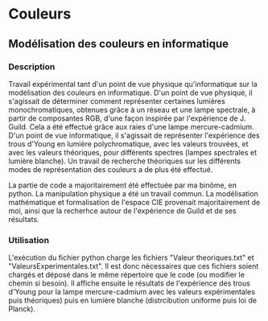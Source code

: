 # Couleurs
## Modélisation des couleurs en informatique
### Description
Travail expérimental tant d'un point de vue physique qu'informatique sur la modélisation des couleurs en informatique. D'un point de vue physique, il s'agissait de déterminer comment représenter certaines lumières monochromatiques, obtenues grâce à un réseau et une lampe spectrale, à partir de composantes RGB, d'une façon inspirée par l'expérience de J. Guild. Cela a été effectué grâce aux raies d'une lampe mercure-cadmium. D'un point de vue informatique, il s'agissait de représenter l'expérience des trous d'Young en lumière polychromatique, avec les valeurs trouvées, et avec les valeurs théoriques, pour différents spectres (lampes spectrales et lumière blanche). Un travail de recherche théoriques sur les différents modes de représentation des couleurs a de plus été effectué.

La partie de code a majoritairement été effectuée par ma binôme, en python. La manipulation physique a été un travail commun. La modélisation mathématique et formalisation de l'espace CIE provenait majoritairement de moi, ainsi que la recherhce autour de l'expérience de Guild et de ses résultats.

### Utilisation
L'exécution du fichier python charge les fichiers "Valeur theoriques.txt" et "ValeursExperimentales.txt". Il est donc nécessaires que ces fichiers soient chargés et déposé dans le même répertoire que le code (ou modifier le chemin si besoin). Il affiche ensuite le résultats de l'expérience des trous d'Young pour la lampe mercure-cadmium avec les valeurs expérimentales puis théoriques) puis en lumière blanche (distrcibution uniforme puis loi de Planck).
